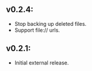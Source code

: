 ## v0.2.4:

* Stop backing up deleted files.
* Support file:// urls.

## v0.2.1:

* Initial external release.
